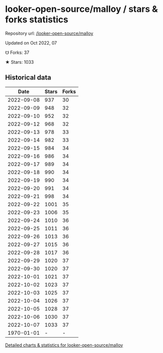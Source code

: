 # looker-open-source/malloy / stars & forks statistics

Repository url: [/looker-open-source/malloy](https://github.com/looker-open-source/malloy)

Updated on Oct 2022, 07

☋ Forks: 37

★ Stars: 1033

## Historical data
| Date | Stars | Forks |
|------|-------|-------|
| 2022-09-08 | 937 | 30 | 
| 2022-09-09 | 948 | 32 | 
| 2022-09-10 | 952 | 32 | 
| 2022-09-12 | 968 | 32 | 
| 2022-09-13 | 978 | 33 | 
| 2022-09-14 | 982 | 33 | 
| 2022-09-15 | 984 | 34 | 
| 2022-09-16 | 986 | 34 | 
| 2022-09-17 | 989 | 34 | 
| 2022-09-18 | 990 | 34 | 
| 2022-09-19 | 990 | 34 | 
| 2022-09-20 | 991 | 34 | 
| 2022-09-21 | 998 | 34 | 
| 2022-09-22 | 1001 | 35 | 
| 2022-09-23 | 1006 | 35 | 
| 2022-09-24 | 1010 | 36 | 
| 2022-09-25 | 1011 | 36 | 
| 2022-09-26 | 1013 | 36 | 
| 2022-09-27 | 1015 | 36 | 
| 2022-09-28 | 1017 | 36 | 
| 2022-09-29 | 1020 | 37 | 
| 2022-09-30 | 1020 | 37 | 
| 2022-10-01 | 1021 | 37 | 
| 2022-10-02 | 1023 | 37 | 
| 2022-10-03 | 1025 | 37 | 
| 2022-10-04 | 1026 | 37 | 
| 2022-10-05 | 1028 | 37 | 
| 2022-10-06 | 1030 | 37 | 
| 2022-10-07 | 1033 | 37 | 
| 1970-01-01 | - | - | 


[Detailed charts & statistics for looker-open-source/malloy](https://reviewgithub.com/rep/looker-open-source/malloy)
